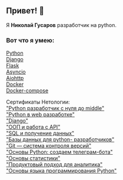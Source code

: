 ## Привет! 👋 

Я **Николай Гусаров** разработчик на python.

### Вот что я умею: 

[Python](https://github.com/NikolayChegivarov?tab=repositories 
"репозитории с домашними работами")  
[Django](https://github.com/NikolayChegivarov/Dj 
"репозиторий с домашними работами по Django")  
[Flask](https://github.com/NikolayChegivarov/flask 
"репозиторий с домашними работами по Flask")  
[Asyncio](https://github.com/NikolayChegivarov/asyncio 
"репозиторий с домашними работами по Asyncio")  
[Aiohttp](https://github.com/NikolayChegivarov/Aiohttp- 
"репозиторий с домашними работами по Aiohttp")  
[Docker](https://github.com/NikolayChegivarov/docker 
"репозиторий с домашними работами по Docker")  
[Docker-compose](https://hub.docker.com/repositories/nixon1985 
"Мой Docker Hub")    

Сертификаты Нетологии:  
["Python разработчик с нуля до middle"](https://drive.google.com/file/d/1WDc0NwTUKbHFwczaJX-0dY5_G7qsA6V8/view?usp=sharing 
"certificate")  
["Python в web разработке"](https://drive.google.com/file/d/1dPJAm0Q38Vq3FHnGWBR0pFXnK3CIz5Av/view?usp=sharing 
"certificate")  
["Django"](https://drive.google.com/file/d/1095hMb_k2atL4gVWyUyu1TLPWRLfpJ4N/view?usp=sharing 
"certificate")  
["ООП и работа с API"](https://drive.google.com/file/d/1SUvN5nmr-xvWhzSCHXWpApzWWHzGaOqI/view?usp=sharing
"certificate")  
["SQL и получение данных"](https://drive.google.com/file/d/100rOA3fxZoMTLeC3tcKQKyaqRr4rZrSD/view?usp=sharing 
"certificate")  
["Базы данных для python-
разработчиков"](https://drive.google.com/file/d/1vT33nzT0ZiC_Y98YZQ6MDtK7Op9FgoXc/view?usp=sharing 
"certificate")  
["Git — система контроля версий"](https://drive.google.com/file/d/1pY8RXT2_B6uZ95quq9RdHNFnI1AMdhVj/view?usp=sharing 
"certificate")  
["Основы Python: создаем телеграм-бота"](https://drive.google.com/file/d/1NtcSVecsyxauanDvAZzZC8ttBqrDrPSO/view?usp=sharing 
"certificate")  
["Основы статистики"](https://drive.google.com/file/d/1HpsN6iUpAEpQdxsBwX_qgijy3bdTEZjQ/view?usp=sharing 
"certificate")  
["Продуктовый подход для аналитика"](https://drive.google.com/file/d/1Od2fRwkoUtmO170Q60oxqDyycx1uM5fA/view?usp=sharing 
"certificate")  
["Основы языка программирования Python"](https://drive.google.com/file/d/1Od2fRwkoUtmO170Q60oxqDyycx1uM5fA/view?usp=sharing 
"certificate")  


<!---
NikolayChegivarov/NikolayChegivarov is a ✨ special ✨ repository because its `README.md` (this file) appears on your 
GitHub profile. You can click the Preview link to take a look at your changes. 
- 👋 Hi, I’m @NikolayChegivarov
- 👀 I’m interested in ...
- 🌱 I’m currently learning ...
- 💞️ I’m looking to collaborate on ...
- 📫 How to reach me ...
- 😄 Pronouns: ...
- ⚡ Fun fact: ...
--->
